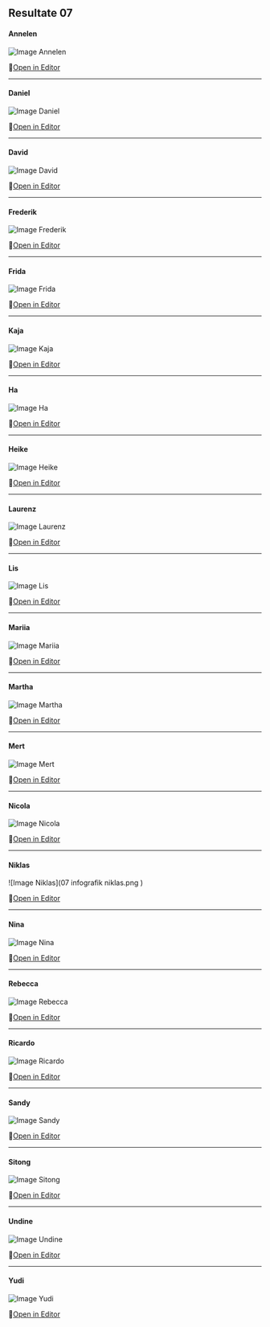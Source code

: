 ## Resultate 07

#### Annelen

![Image Annelen](media/Missing.png)

🔗[Open in Editor]()

---

#### Daniel

![Image Daniel](media/07_daniel.PNG)

🔗[Open in Editor](https://editor.p5js.org/drmarzipan/sketches/OIG-LjCV0)

---

#### David

![Image David](media/Missing.png)

🔗[Open in Editor]()

---

#### Frederik

![Image Frederik](media/frederik_hurricanes.png)

🔗[Open in Editor](https://editor.p5js.org/gribelgrubel/sketches/CXCihRjzX)

---

#### Frida

![Image Frida](media/Missing.png)

🔗[Open in Editor]()

---

#### Kaja

![Image Kaja](media/Missing.png)

🔗[Open in Editor]()

---

#### Ha

![Image Ha](media/Missing.png)

🔗[Open in Editor]()

---

#### Heike

![Image Heike](media/Missing.png)

🔗[Open in Editor](https://editor.p5js.org/heikegrebin/sketches/dRik8ZK2k)

---

#### Laurenz

![Image Laurenz](media/Missing.png)

🔗[Open in Editor]()

---

#### Lis

![Image Lis](media/Missing.png)

🔗[Open in Editor]()

---

#### Mariia

![Image Mariia](media/Missing.png)

🔗[Open in Editor]()

---

#### Martha

![Image Martha](media/Missing.png)

🔗[Open in Editor]()

---

#### Mert

![Image Mert](media/Missing.png)

🔗[Open in Editor]()

---

#### Nicola

![Image Nicola](media/Missing.png)

🔗[Open in Editor]()

---

#### Niklas

![Image Niklas](07 infografik niklas.png )

🔗[Open in Editor](https://editor.p5js.org/niklas92/sketches/nR05IeDyH)

---

#### Nina

![Image Nina](media/Missing.png)

🔗[Open in Editor]()

---

#### Rebecca

![Image Rebecca](media/Missing.png)

🔗[Open in Editor]()

---

#### Ricardo

![Image Ricardo](media/Missing.png)

🔗[Open in Editor]()

---

#### Sandy

![Image Sandy](media/Missing.png)

🔗[Open in Editor]()

---

#### Sitong

![Image Sitong](media/Missing.png)

🔗[Open in Editor]()

---

#### Undine

![Image Undine](media/Missing.png)

🔗[Open in Editor]()

---

#### Yudi

![Image Yudi](media/Missing.png)

🔗[Open in Editor]()
